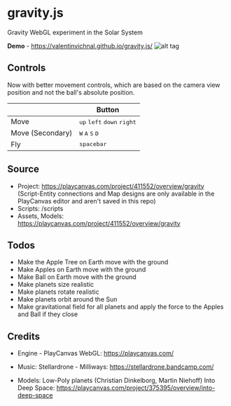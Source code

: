 # gravity.js
Gravity WebGL experiment in the Solar System

**Demo** - https://valentinvichnal.github.io/gravity.js/
![alt tag](https://valentinvichnal.github.io/gravity.js/gravity-1.jpg)

## Controls
Now with better movement controls, which are based on the camera view position and not the ball's absolute position.

|              | Button              |
|--------------|---------------------|
| Move    | <kbd>up</kbd> <kbd>left</kbd> <kbd>down</kbd> <kbd>right</kbd>     |
| Move (Secondary)    | <kbd>W</kbd> <kbd>A</kbd> <kbd>S</kbd> <kbd>D</kbd>     |
| Fly | <kbd>spacebar</kbd> |

## Source
- Project: https://playcanvas.com/project/411552/overview/gravity
(Script-Entity connections and Map designs are only available in the PlayCanvas editor and aren't saved in this repo)
- Scripts: /scripts
- Assets, Models: https://playcanvas.com/project/411552/overview/gravity

## Todos
- Make the Apple Tree on Earth move with the ground
- Make Apples on Earth move with the ground
- Make Ball on Earth move with the ground
- Make planets size realistic
- Make planets rotate realistic
- Make planets orbit around the Sun
- Make gravitational field for all planets and apply the force to the Apples and Ball if they close

## Credits
- Engine - PlayCanvas WebGL:
https://playcanvas.com/
- Music:
Stellardrone - Milliways: https://stellardrone.bandcamp.com/

- Models:
Low-Poly planets (Christian Dinkelborg, Martin Niehoff) Into Deep Space: https://playcanvas.com/project/375395/overview/into-deep-space
